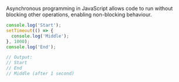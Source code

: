 Asynchronous programming in JavaScript allows code to run without blocking other operations, enabling non-blocking behaviour.

```js
console.log('Start');
setTimeout(() => {
  console.log('Middle');
}, 1000);
console.log('End');

// Output:
// Start
// End
// Middle (after 1 second)
```
